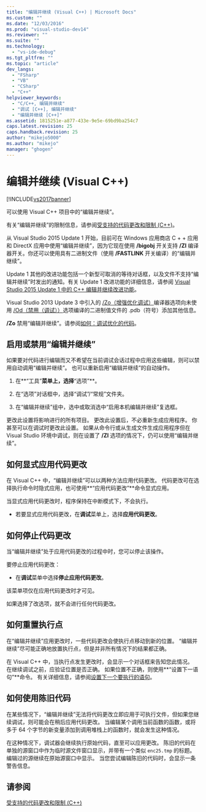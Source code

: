 ```yaml
---
title: "编辑并继续 (Visual C++) | Microsoft Docs"
ms.custom: ""
ms.date: "12/03/2016"
ms.prod: "visual-studio-dev14"
ms.reviewer: ""
ms.suite: ""
ms.technology: 
  - "vs-ide-debug"
ms.tgt_pltfrm: ""
ms.topic: "article"
dev_langs: 
  - "FSharp"
  - "VB"
  - "CSharp"
  - "C++"
helpviewer_keywords: 
  - "C/C++, 编辑并继续"
  - "调试 [C++], 编辑并继续"
  - "编辑并继续 [C++]"
ms.assetid: 1815251e-a877-433e-9e5e-69bd9ba254c7
caps.latest.revision: 25
caps.handback.revision: 25
author: "mikejo5000"
ms.author: "mikejo"
manager: "ghogen"
---
```

# 编辑并继续 (Visual C++)
[!INCLUDE[vs2017banner](../code-quality/includes/vs2017banner.md)]

可以使用 Visual C\+\+ 项目中的“编辑并继续”。  
  
有关“编辑并继续”的限制信息，请参阅[受支持的代码更改和限制 \(C\+\+\)](../debugger/supported-code-changes-cpp.md)。  
  
从 Visual Studio 2015 Update 1 开始，目前可在 Windows 应用商店 C \+ \+ 应用和 DirectX 应用中使用“编辑并继续”，因为它现在使用 **\/bigobj** 开关支持 **\/ZI** 编译器开关。你还可以使用具有二进制文件（使用 **\/FASTLINK** 开关编译）的“编辑并继续”。  
  
 Update 1 其他的改进功能包括一个新型可取消的等待对话框，以及文件不支持“编辑并继续”时发出的通知。有关 Update 1 改进功能的详细信息，请参阅 [Visual Studio 2015 Update 1 中的 C\+\+ 编辑并继续改进功能](http://blogs.msdn.com/b/vcblog/archive/2015/11/30/improvements-for-c-edit-and-continue-in-visual-studio-2015-update-1.aspx)。  
  
Visual Studio 2013 Update 3 中引入的 [\/Zo（增强优化调试）](/visual-cpp/build/reference/zo-enhance-optimized-debugging)编译器选项向未使用 [\/Od（禁用（调试））](http://msdn.microsoft.com/library/aafb762y.aspx)选项编译的二进制值文件的 .pdb（符号）添加其他信息。  
  
**\/Zo** 禁用“编辑并继续”。请参阅[如何：调试优化的代码](../debugger/how-to-debug-optimized-code.md)。  
  
## <a name="BKMK_Enable_or_disable_automatic_invocation_of_Edit_and_Continue"></a>启用或禁用“编辑并继续”  
如果要对代码进行编辑而又不希望在当前调试会话过程中应用这些编辑，则可以禁用自动调用“编辑并继续”。 也可以重新启用“编辑并继续”的自动操作。  
  
1.  在**“工具”**菜单上，选择**“选项”**。  
  
2.  在“选项”对话框中，选择“调试”\/“常规”文件夹。  
  
3.  在“编辑并继续”组中，选中或取消选中“启用本机编辑并继续”复选框。  
  
更改此设置将影响进行的所有项目。 更改此设置后，不必重新生成应用程序。 你甚至可以在调试时更改此设置。 如果从命令行或从生成文件生成应用程序但在 Visual Studio 环境中调试，则在设置了 **\/ZI** 选项的情况下，仍可以使用“编辑并继续”。  
  
## <a name="BKMK_How_to_apply_code_changes_explicitly"></a>如何显式应用代码更改  
在 Visual C\+\+ 中，“编辑并继续”可以以两种方法应用代码更改。 代码更改可在选择执行命令时隐式应用，也可使用**“应用代码更改”**命令显式应用。  
  
当显式应用代码更改时，程序保持在中断模式下，不会执行。  
  
-   若要显式应用代码更改，在**调试**菜单上，选择**应用代码更改**。  
  
## <a name="BKMK_How_to_stop_code_changes"></a>如何停止代码更改  
当“编辑并继续”处于应用代码更改的过程中时，您可以停止该操作。  
  
要停止应用代码更改：  
  
-   在**调试**菜单中选择**停止应用代码更改**。  
  
该菜单项仅在应用代码更改时才可见。  
  
如果选择了改选项，就不会进行任何代码更改。  
  
## <a name="BKMK_How_to_reset_the_point_of_execution"></a>如何重置执行点  
在“编辑并继续”应用更改时，一些代码更改会使执行点移动到新的位置。 “编辑并继续”尽可能正确地放置执行点，但是并非所有情况下的结果都正确。  
  
在 Visual C\+\+ 中，当执行点发生更改时，会显示一个对话框来告知您此情况。 在继续调试之前，应验证位置是否正确。 如果位置不正确，则使用**“设置下一语句”**命令。 有关详细信息，请参阅[设置下一个要执行的语句](http://msdn.microsoft.com/library/y740d9d3.aspx#BKMK_Set_the_next_statement_to_execute)。  
  
## <a name="BKMK_How_to_work_with_stale_code"></a>如何使用陈旧代码  
在某些情况下，“编辑并继续”无法将代码更改立即应用于可执行文件，但如果您继续调试，则可能会在稍后应用代码更改。 当编辑某个调用当前函数的函数，或将多于 64 个字节的新变量添加到调用堆栈上的函数时，就会发生这种情况。  
  
在这种情况下，调试器会继续执行原始代码，直至可以应用更改。 陈旧的代码在单独的源窗口中作为临时源文件窗口显示，并带有一个类似 `enc25.tmp` 的标题。 编辑过的源继续在原始源窗口中显示。 当您尝试编辑陈旧的代码时，会显示一条警告信息。  
  
## 请参阅  
[受支持的代码更改和限制 \(C\+\+\)](../debugger/supported-code-changes-cpp.md)